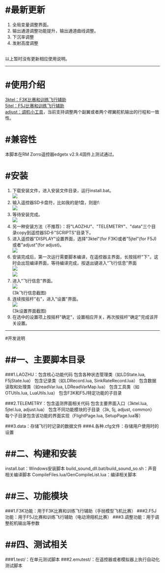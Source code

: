 #最新更新
====
1. 全局变量调整界面。<br>
2. 输出通道调整功能提升，输出通道曲线调整。<br>
3. 下沉率调整<br>
4. 发射高度调整
<br>
以上暂时没有更新相应使用说明。<br>

-----------------------------------------------------------

#使用介绍
====
[3ktel：F3K比赛和训练飞行辅助](#f3k_usage)<br>
[5jtel：F5J比赛和训练飞行辅助](#f5j_usage)<br>
[adjust：调机小工具](#adjust_usage)，当前支持调整两个副翼或者两个襟翼舵机输出的行程和一致性。<br>


#兼容性
====
本脚本在RM Zorro遥控器edgetx v2.9.4固件上测试通过。


#安装
====
1. 下载安装文件，进入安装文件目录，运行install.bat。<br>
![](https://gitee.com/dacaodi/laozhu_opentx_scripts/raw/master/document/screenshot_install_cmd.png)
2. 输入遥控器SD卡盘符，比如我的是f盘，则是f:<br>
![](https://gitee.com/dacaodi/laozhu_opentx_scripts/raw/master/document/screenshot_install_click.png)
3. 等待安装完成。<br>
![](https://gitee.com/dacaodi/laozhu_opentx_scripts/raw/master/document/screenshot_install_copy.png)
4. 另一种安装方法（不推荐）：将"LAOZHU"、"TELEMETRY"、"data"三个目录copy到遥控器SD卡"SCRIPTS"目录下。<br>
5. 进入遥控器"DISPLAY"设置界面，选择"3ktel"(for F3K)或者"5jtel"(for F5J)或者"adjust"(for adjust)。<br>
![](https://gitee.com/dacaodi/laozhu_opentx_scripts/raw/master/document/screenshot_xlites_3k_install.png)
6. 安装完成后，第一次运行需要脚本编译，在遥控器主界面，长按摇杆"下"。这时会出现编译界面，等待编译完成，按退出键进入“飞行信息”界面<br>
![](https://gitee.com/dacaodi/laozhu_opentx_scripts/raw/master/document/screenshot_xlites_compiling.png)<br>
![](https://gitee.com/dacaodi/laozhu_opentx_scripts/raw/master/document/screenshot_xlites_finish_compile.png)<br>
7. 进入"飞行信息"界面。<br>![](https://gitee.com/dacaodi/laozhu_opentx_scripts/raw/master/document/screenshot_xlites_flightpage.png)<br>(3k飞行信息截图)
8. 连续按摇杆"右"，进入"设置"界面。<br>![](https://gitee.com/dacaodi/laozhu_opentx_scripts/raw/master/document/screenshot_xlites_3k_setting.png)<br>(3k设置界面截图)
9. 在选中的设置项上按摇杆"确定"，设置相应开关，再次按摇杆"确定"完成该开关设置。


-----------------------------------------------------------

#开发说明

##一、主要脚本目录
====
###1.LAOZHU：包含核心功能代码
包含各种状态管理类（如LDState.lua, F5jState.lua）
包含记录类（如LDRecord.lua, SinkRateRecord.lua）
包含数据读取和处理类（如readVar.lua, LDReadVarMap.lua）
包含工具类（如OTUtils.lua, LuaUtils.lua）
包含F3K和F5J特定功能的子目录

###2.TELEMETRY：包含遥测界面相关代码
包含主要界面入口（3ktel.lua, 5jtel.lua, adjust.lua）
包含不同功能模块的子目录（3k, 5j, adjust, common）
每个子目录包含该功能的界面实现（FlightPage.lua, SetupPage.lua等）

###3.data：存储飞行时记录的数据文件
###4.各种.cfg文件：存储用户使用时的设置

##二、构建和安装
====
install.bat：Windows安装脚本
build_sound_dll.bat/build_sound_so.sh：声音相关编译脚本
CompileFiles.lua/GenCompileList.lua：编译相关脚本


##三、功能模块
====
###1.F3K功能：用于F3K比赛和训练飞行辅助（手抛模型飞机比赛）
###2.F5J功能：用于F5J比赛和训练飞行辅助（电动滑翔机比赛）
###3.调整功能：用于调整舵机输出等参数

##四、测试相关
====
###1.test/：在单元测试脚本
###2.emutest/：在遥控器或者模拟器上执行自动化测试脚本

